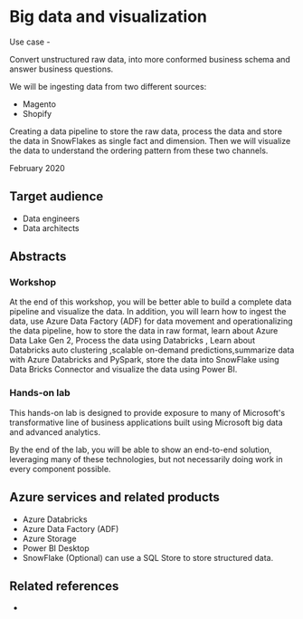 # Big data and visualization

Use case -

Convert unstructured raw data, into more conformed business schema and answer business questions.

We will be ingesting data from two different sources:

- Magento
- Shopify

Creating a data pipeline to store the raw data, process the data and store the data in SnowFlakes as single fact and dimension. Then we will visualize the data to understand the ordering pattern from these two channels.

February 2020

## Target audience

- Data engineers
- Data architects

## Abstracts

### Workshop

At the end of this workshop, you will be better able to build a complete data pipeline and visualize the data.
In addition, you will learn how to ingest the data, use Azure Data Factory (ADF) for data movement and operationalizing the data pipeline, how to store the data in raw format, learn about Azure Data Lake Gen 2, Process the data using Databricks , 
Learn about Databricks auto clustering ,scalable on-demand predictions,summarize data with Azure Databricks and PySpark, store the data into SnowFlake using Data Bricks Connector and visualize the data using Power BI.


### Hands-on lab

This hands-on lab is designed to provide exposure to many of Microsoft's transformative line of business applications built using Microsoft big data and advanced analytics.

By the end of the lab, you will be able to show an end-to-end solution, leveraging many of these technologies, but not necessarily doing work in every component possible.

## Azure services and related products

- Azure Databricks
- Azure Data Factory (ADF)
- Azure Storage
- Power BI Desktop
- SnowFlake (Optional) can use a SQL Store to store structured data.


## Related references

-

